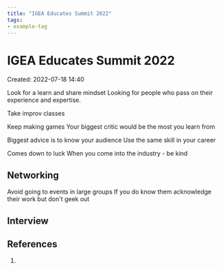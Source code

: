```yaml
---
title: "IGEA Educates Summit 2022"
tags:
- example-tag
---
```


# IGEA Educates Summit 2022
Created: 2022-07-18 14:40  

Look for a learn and share mindset
Looking for people who pass on their experience and expertise.

Take improv classes

Keep making games
Your biggest critic would be the most you learn from

Biggest advice is to know your audience
Use the same skill in your career

Comes down to luck
When you come into the industry - be kind

## Networking

Avoid going to events in large groups
If you do know them acknowledge their work but don't geek out

## Interview



## References
1. 